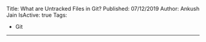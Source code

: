 Title: What are Untracked Files in Git?
Published: 07/12/2019
Author: Ankush Jain
IsActive: true
Tags:
  - Git
---
